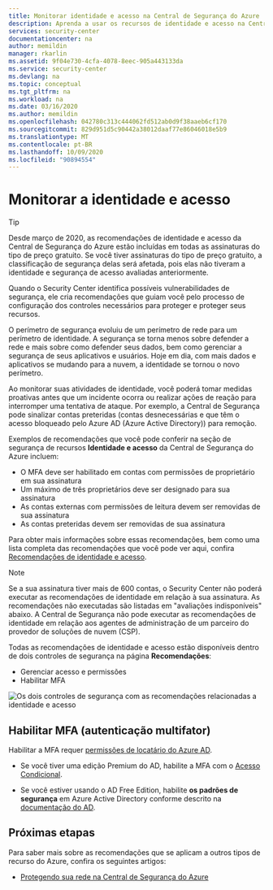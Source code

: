 ```yaml
---
title: Monitorar identidade e acesso na Central de Segurança do Azure | Microsoft Docs
description: Aprenda a usar os recursos de identidade e acesso na Central de Segurança do Azure para monitorar a atividade de acesso e os problemas com identidade do usuário.
services: security-center
documentationcenter: na
author: memildin
manager: rkarlin
ms.assetid: 9f04e730-4cfa-4078-8eec-905a443133da
ms.service: security-center
ms.devlang: na
ms.topic: conceptual
ms.tgt_pltfrm: na
ms.workload: na
ms.date: 03/16/2020
ms.author: memildin
ms.openlocfilehash: 042780c313c444062fd512ab0d9f38aaeb6cf170
ms.sourcegitcommit: 829d951d5c90442a38012daaf77e86046018e5b9
ms.translationtype: MT
ms.contentlocale: pt-BR
ms.lasthandoff: 10/09/2020
ms.locfileid: "90894554"
---
```

# <a name="monitor-identity-and-access"></a>Monitorar a identidade e acesso

> [!TIP]
> Desde março de 2020, as recomendações de identidade e acesso da Central de Segurança do Azure estão incluídas em todas as assinaturas do tipo de preço gratuito. Se você tiver assinaturas do tipo de preço gratuito, a classificação de segurança delas será afetada, pois elas não tiveram a identidade e segurança de acesso avaliadas anteriormente. 

Quando o Security Center identifica possíveis vulnerabilidades de segurança, ele cria recomendações que guiam você pelo processo de configuração dos controles necessários para proteger e proteger seus recursos.

O perímetro de segurança evoluiu de um perímetro de rede para um perímetro de identidade. A segurança se torna menos sobre defender a rede e mais sobre como defender seus dados, bem como gerenciar a segurança de seus aplicativos e usuários. Hoje em dia, com mais dados e aplicativos se mudando para a nuvem, a identidade se tornou o novo perímetro.

Ao monitorar suas atividades de identidade, você poderá tomar medidas proativas antes que um incidente ocorra ou realizar ações de reação para interromper uma tentativa de ataque. Por exemplo, a Central de Segurança pode sinalizar contas preteridas (contas desnecessárias e que têm o acesso bloqueado pelo Azure AD (Azure Active Directory)) para remoção. 

Exemplos de recomendações que você pode conferir na seção de segurança de recursos **Identidade e acesso** da Central de Segurança do Azure incluem:

- O MFA deve ser habilitado em contas com permissões de proprietário em sua assinatura
- Um máximo de três proprietários deve ser designado para sua assinatura
- As contas externas com permissões de leitura devem ser removidas de sua assinatura
- As contas preteridas devem ser removidas de sua assinatura

Para obter mais informações sobre essas recomendações, bem como uma lista completa das recomendações que você pode ver aqui, confira [Recomendações de identidade e acesso](recommendations-reference.md#recs-identity).

> [!NOTE]
> Se a sua assinatura tiver mais de 600 contas, o Security Center não poderá executar as recomendações de identidade em relação à sua assinatura. As recomendações não executadas são listadas em "avaliações indisponíveis" abaixo.
A Central de Segurança não pode executar as recomendações de identidade em relação aos agentes de administração de um parceiro do provedor de soluções de nuvem (CSP).
>


Todas as recomendações de identidade e acesso estão disponíveis dentro de dois controles de segurança na página **Recomendações**:

- Gerenciar acesso e permissões 
- Habilitar MFA

![Os dois controles de segurança com as recomendações relacionadas a identidade e acesso](media/security-center-identity-access/two-security-controls-for-identity-and-access.png)


## <a name="enable-multi-factor-authentication-mfa"></a>Habilitar MFA (autenticação multifator)

Habilitar a MFA requer [permissões de locatário do Azure AD](https://docs.microsoft.com/azure/active-directory/users-groups-roles/directory-assign-admin-roles). 

- Se você tiver uma edição Premium do AD, habilite a MFA com o [Acesso Condicional](../active-directory/conditional-access/concept-conditional-access-policy-common.md).

- Se você estiver usando o AD Free Edition, habilite **os padrões de segurança** em Azure Active Directory conforme descrito na [documentação do AD](https://docs.microsoft.com/azure/active-directory/fundamentals/concept-fundamentals-security-defaults).


## <a name="next-steps"></a>Próximas etapas
Para saber mais sobre as recomendações que se aplicam a outros tipos de recurso do Azure, confira os seguintes artigos:

- [Protegendo sua rede na Central de Segurança do Azure](security-center-network-recommendations.md)